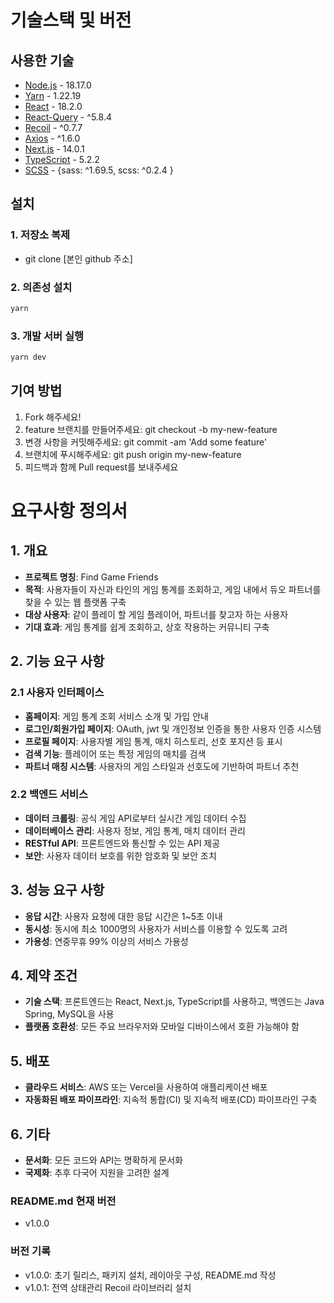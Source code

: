 # 기술스택 및 버전

## 사용한 기술

- [Node.js](https://nodejs.org/en/docs) - 18.17.0
- [Yarn](https://yarnpkg.com/) - 1.22.19
- [React](https://ko.legacy.reactjs.org/) - 18.2.0
- [React-Query](https://tanstack.com/query/latest) - ^5.8.4
- [Recoil](https://recoiljs.org/ko/docs/introduction/getting-started) - ^0.7.7
- [Axios](https://axios-http.com/kr/docs/intro) - ^1.6.0
- [Next.js](https://nextjs.org/) - 14.0.1
- [TypeScript](https://www.typescriptlang.org/) - 5.2.2
- [SCSS](https://sass-lang.com/) - {sass: ^1.69.5, scss: ^0.2.4 }

## 설치

### 1. 저장소 복제

- git clone [본인 github 주소]

### 2. 의존성 설치

```bash
yarn
```

### 3. 개발 서버 실행

```bash
yarn dev
```

## 기여 방법

1. Fork 해주세요!
2. feature 브랜치를 만들어주세요: git checkout -b my-new-feature
3. 변경 사항을 커밋해주세요: git commit -am 'Add some feature'
4. 브랜치에 푸시해주세요: git push origin my-new-feature
5. 피드백과 함께 Pull request를 보내주세요

# 요구사항 정의서

## **1. 개요**

- **프로젝트 명칭**: Find Game Friends
- **목적**: 사용자들이 자신과 타인의 게임 통계를 조회하고, 게임 내에서 듀오 파트너를 찾을 수 있는 웹 플랫폼 구축
- **대상 사용자**: 같이 플레이 할 게임 플레이어, 파트너를 찾고자 하는 사용자
- **기대 효과**: 게임 통계를 쉽게 조회하고, 상호 작용하는 커뮤니티 구축

## **2. 기능 요구 사항**

### **2.1 사용자 인터페이스**

- **홈페이지**: 게임 통계 조회 서비스 소개 및 가입 안내
- **로그인/회원가입 페이지**: OAuth, jwt 및 개인정보 인증을 통한 사용자 인증 시스템
- **프로필 페이지**: 사용자별 게임 통계, 매치 히스토리, 선호 포지션 등 표시
- **검색 기능**: 플레이어 또는 특정 게임의 매치를 검색
- **파트너 매칭 시스템**: 사용자의 게임 스타일과 선호도에 기반하여 파트너 추천

### **2.2 백엔드 서비스**

- **데이터 크롤링**: 공식 게임 API로부터 실시간 게임 데이터 수집
- **데이터베이스 관리**: 사용자 정보, 게임 통계, 매치 데이터 관리
- **RESTful API**: 프론트엔드와 통신할 수 있는 API 제공
- **보안**: 사용자 데이터 보호를 위한 암호화 및 보안 조치

## **3. 성능 요구 사항**

- **응답 시간**: 사용자 요청에 대한 응답 시간은 1~5초 이내
- **동시성**: 동시에 최소 1000명의 사용자가 서비스를 이용할 수 있도록 고려
- **가용성**: 연중무휴 99% 이상의 서비스 가용성

## **4. 제약 조건**

- **기술 스택**: 프론트엔드는 React, Next.js, TypeScript를 사용하고, 백엔드는 Java Spring, MySQL을 사용
- **플랫폼 호환성**: 모든 주요 브라우저와 모바일 디바이스에서 호환 가능해야 함

## **5. 배포**

- **클라우드 서비스**: AWS 또는 Vercel을 사용하여 애플리케이션 배포
- **자동화된 배포 파이프라인**: 지속적 통합(CI) 및 지속적 배포(CD) 파이프라인 구축

## **6. 기타**

- **문서화**: 모든 코드와 API는 명확하게 문서화
- **국제화**: 추후 다국어 지원을 고려한 설계

### README.md 현재 버전

- v1.0.0

### 버전 기록

- v1.0.0: 초기 릴리스, 패키지 설치, 레이아웃 구성, README.md 작성
- v1.0.1: 전역 상태관리 Recoil 라이브러리 설치

